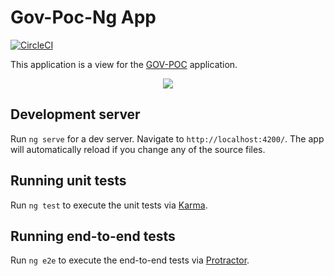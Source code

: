 # Gov-Poc-Ng App

[![CircleCI](https://circleci.com/gh/Artemas-Muzanenhamo/gov-poc-ng.svg?style=svg)](https://circleci.com/gh/Artemas-Muzanenhamo/gov-poc-ng)


This application is a view for the [GOV-POC](https://github.com/Artemas-Muzanenhamo/gov-poc) application. 

<p align="center">
  <img src="https://user-images.githubusercontent.com/29547780/36538562-e432c132-17cb-11e8-9ba7-57a2b2cc5dd5.png">
</p>

## Development server

Run `ng serve` for a dev server. Navigate to `http://localhost:4200/`. The app will automatically reload if you change any of the source files.

## Running unit tests

Run `ng test` to execute the unit tests via [Karma](https://karma-runner.github.io).

## Running end-to-end tests

Run `ng e2e` to execute the end-to-end tests via [Protractor](http://www.protractortest.org/).
